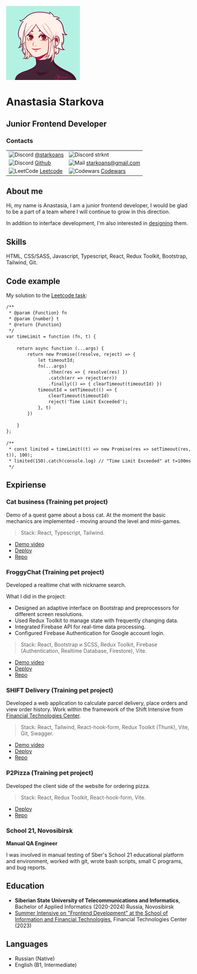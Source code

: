 ![Discord](./avatar.png)
# Anastasia Starkova

## Junior Frontend Developer

### Contacts
| | |
|-------------------------------|-------------------------------|
| ![Discord](https://api.iconify.design/simple-icons:telegram.svg) [@starkoans](https://t.me/starkoans)   | ![Discord](https://api.iconify.design/simple-icons:discord.svg) strknt    |
|![Discord](https://api.iconify.design/simple-icons:github.svg) [Github](https://github.com/Starkoans)|![Mail](https://api.iconify.design/fa-solid:envelope.svg) starkoans@gmail.com|
|![LeetCode](https://api.iconify.design/simple-icons:leetcode.svg) [Leetcode](https://leetcode.com/u/starkoans/)|![Codewars](https://api.iconify.design/simple-icons:codewars.svg) [Codewars](https://www.codewars.com/users/rsschool_49c1b92e77a7927b)|

## About me

Hi, my name is Anastasia, I am a junior frontend developer, I would be glad to be a part of a team where I will continue to grow in this direction.

In addition to interface development, I'm also interested in [designing](https://www.behance.net/acab7e75) them.

## Skills

HTML, CSS/SASS, Javascript, Typescript, React, Redux Toolkit, Bootstrap, Tailwind, Git.

## Code example

My solution to the [Leetcode task](https://leetcode.com/problems/promise-time-limit/description/?envType=study-plan-v2&envId=30-days-of-javascript):

```
/**
 * @param {Function} fn
 * @param {number} t
 * @return {Function}
 */
var timeLimit = function (fn, t) {

    return async function (...args) {
        return new Promise((resolve, reject) => {
            let timeoutId;
            fn(...args)
                .then(res => { resolve(res) })
                .catch(err => reject(err))
                .finally(() => { clearTimeout(timeoutId) })
            timeoutId = setTimeout(() => {
                clearTimeout(timeoutId)
                reject('Time Limit Exceeded');
            }, t)
        })

    }
};

/**
 * const limited = timeLimit((t) => new Promise(res => setTimeout(res, t)), 100);
 * limited(150).catch(console.log) // "Time Limit Exceeded" at t=100ms
 */
```

## Expiriense

### Cat business (Training pet project)

Demo of a quest game about a boss cat.
At the moment the basic mechanics are implemented - moving around the level and mini-games.

> Stack: React, Typescript, Tailwind.

- [Demo video](https://drive.google.com/file/d/1P1kRV4cWaxyePZEHqFKrJ7Zk3FaMZmKC/view?usp=drivesdk)
- [Deploy](https://cat-business-avw64rk0b-starkoans.vercel.app)
- [Repo](https://github.com/Starkoans/cat-business)

### FroggyChat (Training pet project)

Developed a realtime chat with nickname search.

What I did in the project:
 - Designed an adaptive interface on Bootstrap and preprocessors for different screen resolutions.
 - Used Redux Toolkit to manage state with frequently changing data.
 - Integrated Firebase API for real-time data processing.
 - Configured Firebase Authentication for Google account login.

> Stack: React, Bootstrap и SCSS, Redux Toolkit, Firebase (Authentication, Realtime Database, Firestore), Vite.

- [Demo video](https://drive.google.com/file/d/1RVPCNAaZJWYGMiVQAFTVzPjTBIa4xSuG/view?usp=drivesdk)
- [Deploy](https://froggy-chat-8msqc6sqc-starkoans.vercel.app)
- [Repo](https://github.com/Starkoans/chatApp)

### SHIFT Delivery (Training pet project)

Developed a web application to calculate parcel delivery, place orders and view order history. Work within the framework of the Shift Intensive from [Financial Technologies Center](https://www.cft.ru/).

> Stack: React, Tailwind, React-hook-form, Redux Toolkit (Thunk), Vite, Git, Swagger.

- [Demo video](https://drive.google.com/file/d/1YV0IdBHDPNBXmiZQfqFpVJwf-9Vvs18R/view?usp=drivesdk)
- [Deploy](https://shift-delivery-summer-2023-30v1ubwxw-starkoans.vercel.app)
- [Repo](https://github.com/Starkoans/shift-summer-2023-task)

### P2Pizza (Training pet project)

Developed the client side of the website for ordering pizza.

> Stack: React, Redux Toolkit, React-hook-form, Vite.

- [Deploy](https://pizza-qj14hjkx5-starkoans.vercel.app)
- [Repo](https://github.com/Starkoans/pizza)

### School 21, Novosibirsk

**Manual QA Engineer**

I was involved in manual testing of Sber's School 21 educational platform and environment, worked with git, wrote bash scripts, small C programs, and bug reports.

## Education

- **Siberian State University of Telecommunications and Informatics**, Bachelor of Applied Informatics (2020-2024) Russia, Novosibirsk
- [Summer Intensive on "Frontend Development" at the School of Information and Financial Technologies](https://team.cft.ru/start/intensive), Financial Technologies Center (2023)

## Languages

- Russian (Native)
- English (B1, Intermediate)